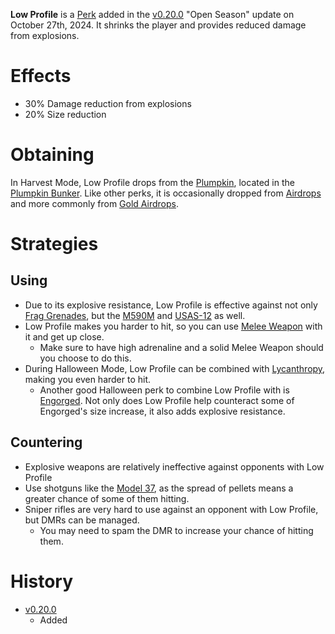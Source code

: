 <Mode />

**Low Profile** is a [Perk](/perks) added in the [v0.20.0](https://github.com/HasangerGames/suroi/releases/tag/v0.20.0) "Open Season" update on October 27th, 2024. It shrinks the player and provides reduced damage from explosions.

# Effects
- 30% Damage reduction from explosions
- 20% Size reduction

# Obtaining
In Harvest Mode, Low Profile drops from the [Plumpkin](/obstacles/plumpkin), located in the [Plumpkin Bunker](/buildings/plumpkin_bunker_meta). Like other perks, it is occasionally dropped from [Airdrops](/obstacles/airdrops) and more commonly from [Gold Airdrops](/obstacles/gold_airdrop_crate).

# Strategies
## Using
- Due to its explosive resistance, Low Profile is effective against not only [Frag Grenades](/weapons/throwables/frag_grenade), but the [M590M](/weapon/guns/m590m) and [USAS-12](/weapons/guns/usas12) as well.
- Low Profile makes you harder to hit, so you can use [Melee Weapon](/weapons/melee) with it and get up close.
  - Make sure to have high adrenaline and a solid Melee Weapon should you choose to do this.
- During Halloween Mode, Low Profile can be combined with [Lycanthropy](/perks/lycanthropy), making you even harder to hit.
  - Another good Halloween perk to combine Low Profile with is [Engorged](/perks/engorged). Not only does Low Profile help counteract some of Engorged's size increase, it also adds explosive resistance.

## Countering
- Explosive weapons are relatively ineffective against opponents with Low Profile
- Use shotguns like the [Model 37](/weapons/guns/model_37), as the spread of pellets means a greater chance of some of them hitting.
- Sniper rifles are very hard to use against an opponent with Low Profile, but DMRs can be managed.
  - You may need to spam the DMR to increase your chance of hitting them.

# History
- [v0.20.0](https://github.com/HasangerGames/suroi/releases/tag/v0.20.0)
  - Added
